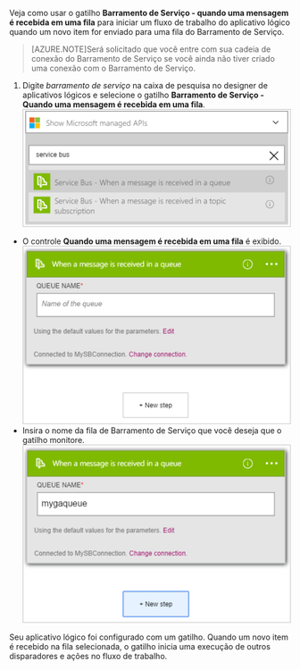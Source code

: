 Veja como usar o gatilho **Barramento de Serviço - quando uma mensagem é recebida em uma fila** para iniciar um fluxo de trabalho do aplicativo lógico quando um novo item for enviado para uma fila do Barramento de Serviço.

>[AZURE.NOTE]Será solicitado que você entre com sua cadeia de conexão do Barramento de Serviço se você ainda não tiver criado uma conexão com o Barramento de Serviço.

1. Digite *barramento de serviço* na caixa de pesquisa no designer de aplicativos lógicos e selecione o gatilho **Barramento de Serviço - Quando uma mensagem é recebida em uma fila**.  
![Imagem do gatilho do Barramento de Serviço 1](./media/connectors-create-api-servicebus/trigger-1.png)   
- O controle **Quando uma mensagem é recebida em uma fila** é exibido.  
![Imagem do gatilho do Barramento de Serviço 2](./media/connectors-create-api-servicebus/trigger-2.png)   
- Insira o nome da fila de Barramento de Serviço que você deseja que o gatilho monitore.  
![Imagem do gatilho do Barramento de Serviço 3](./media/connectors-create-api-servicebus/trigger-3.png)   

Seu aplicativo lógico foi configurado com um gatilho. Quando um novo item é recebido na fila selecionada, o gatilho inicia uma execução de outros disparadores e ações no fluxo de trabalho.

<!---HONumber=AcomDC_0810_2016-->